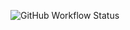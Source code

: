 ![GitHub Workflow Status](https://img.shields.io/github/workflow/status/dwyl/auth_plug/Elixir%20CI?label=build&style=flat-square)
